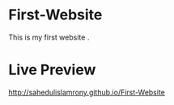 # First-Website
This is my first website .

# Live Preview 
http://sahedulislamrony.github.io/First-Website
